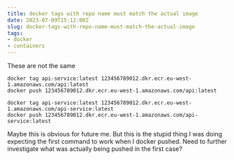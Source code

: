 ```yaml
---
title: docker tags with repo name must match the actual image
date: 2023-07-09T15:12:00Z
slug: docker-tags-with-repo-name-must-match-the-actual-image
tags:
- docker
- containers
---
```



These are not the same
  ```
docker tag api-service:latest 123456789012.dkr.ecr.eu-west-1.amazonaws.com/api:latest
docker push 123456789012.dkr.ecr.eu-west-1.amazonaws.com/api:latest
```

```
docker tag api-service:latest 123456789012.dkr.ecr.eu-west-1.amazonaws.com/api-service:latest
docker push 123456789012.dkr.ecr.eu-west-1.amazonaws.com/api-service:latest
```

Maybe this is obvious for future me. But this is the stupid thing I was doing expecting the first command to work when I docker pushed. Need to further investigate what was actually being pushed in the first case?

